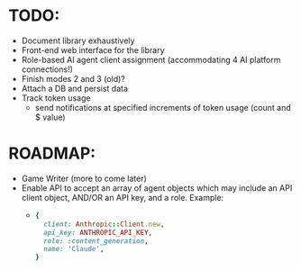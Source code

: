 # TODO:
- Document library exhaustively
- Front-end web interface for the library
- Role-based AI agent client assignment (accommodating 4 AI platform connections!)
- Finish modes 2 and 3 (old)?
- Attach a DB and persist data
- Track token usage
  - send notifications at specified increments of token usage (count and $ value)

# ROADMAP:
- Game Writer (more to come later)
- Enable API to accept an array of agent objects which may include an API client object, AND/OR an API key, and a role. Example:
  - ```ruby
    {
      client: Anthropic::Client.new,
      api_key: ANTHROPIC_API_KEY,
      role: :content_generation,
      name: 'Claude',
    }
    ```